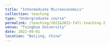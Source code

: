 ```yaml
---
title: "Intermediate Microeconomics"
collection: teaching
type: "Undergraduate course"
permalink: /teaching/2021&2022-fall-teaching-2
venue: "Tsinghua University"
date: 2022-09-01
location: "Beijing, China"
---
```

